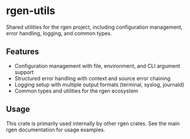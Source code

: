 # rgen-utils

Shared utilities for the rgen project, including configuration management, error handling, logging, and common types.

## Features

- Configuration management with file, environment, and CLI argument support
- Structured error handling with context and source error chaining
- Logging setup with multiple output formats (terminal, syslog, journald)
- Common types and utilities for the rgen ecosystem

## Usage

This crate is primarily used internally by other rgen crates. See the main rgen documentation for usage examples.
